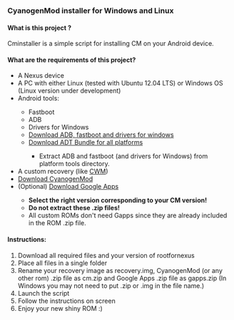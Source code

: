 <h3>CyanogenMod installer for Windows and Linux</h3>
<h4>What is this project ?</h4>
<p>Cminstaller is a simple script for installing CM on your Android device.</p>
<h4>What are the requirements of this project?</h4>
<ul>
<li>A Nexus device</li>
<li>A PC with either Linux (tested with Ubuntu 12.04 LTS) or Windows OS (Linux version under development)</li>
<li>Android tools:</li>
<ul>
<li>Fastboot</li>
<li>ADB</li>
<li>Drivers for Windows</li>
<li><a target="_blank" href="http://bit.ly/toolsandroid">Download ADB, fastboot and drivers for windows</a></li>
<li><a target="_blank" href="http://developer.android.com/sdk/index.html#download">Download ADT Bundle for all platforms</a></li>
<ul>
<li>Extract ADB and fastboot (and drivers for Windows) from platform tools directory.</li>
</ul>
</ul>
<li>A custom recovery (like <a target="_blank" href="http://clockworkmod.com/rommanager">CWM</a>)</li>
<li><a target="_blank" href="http://get.cm/">Download CyanogenMod</a></li>
<li>(Optional) <a target="_blank" href="http://goo.im/gapps">Download Google Apps</a></li>
<ul>
<li><b>Select the right version corresponding to your CM version!</b></li>
<li><b>Do not extract these .zip files!</b></li>
<li>All custom ROMs don't need Gapps since they are already included in the ROM .zip file.</li>
</ul>
</ul>
<h4>Instructions:</h4>
<ol>
<li>Download all required files and your version of rootfornexus</li>
<li>Place all files in a single folder</li>
<li>Rename your recovery image as recovery.img, CyanogenMod (or any other rom) .zip file as cm.zip and Google Apps .zip file as gapps.zip (In Windows you may not need to put .zip or .img in the file name.)</li>
<li>Launch the script</li>
<li>Follow the instructions on screen</li>
<li>Enjoy your new shiny ROM :)</li>
</ol>
